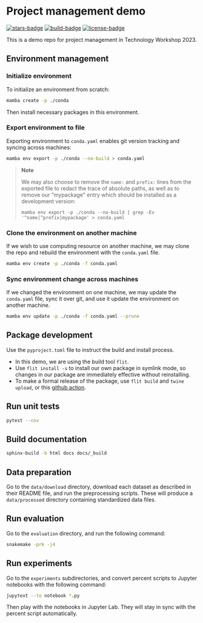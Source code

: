 # Project management demo

[![stars-badge](https://img.shields.io/github/stars/gao-lab/ProjectManagementWorkshop?logo=GitHub&color=yellow)](https://github.com/gao-lab/ProjectManagementWorkshop/stargazers)
[![build-badge](https://github.com/gao-lab/ProjectManagementWorkshop/actions/workflows/test.yaml/badge.svg)](https://github.com/gao-lab/ProjectManagementWorkshop/actions/workflows/test.yaml)
[![license-badge](https://img.shields.io/badge/License-MIT-yellow.svg)](https://opensource.org/licenses/MIT)

This is a demo repo for project management in Technology Workshop 2023.

## Environment management

### Initialize environment

To initialize an environment from scratch:

```sh
mamba create -p ./conda
```

Then install necessary packages in this environment.

### Export environment to file

Exporting environment to `conda.yaml` enables git version tracking and syncing
across machines:

```sh
mamba env export -p ./conda --no-build > conda.yaml
```

> **Note**
>
> We may also choose to remove the `name:` and `prefix:` lines from the exported
> file to redact the trace of absolute paths, as well as to remove our
> "mypackage" entry which should be installed as a development version:
>
> `mamba env export -p ./conda --no-build | grep -Ev '^name|^prefix|mypackage' >
> conda.yaml`

### Clone the environment on another machine

If we wish to use computing resource on another machine, we may clone the repo
and rebuild the environment with the `conda.yaml` file.

```sh
mamba env create -p ./conda -f conda.yaml
```

### Sync environment change across machines

If we changed the environment on one machine, we may update the `conda.yaml`
file, sync it over git, and use it update the environment on another machine.

```sh
mamba env update -p ./conda -f conda.yaml --prune
```

## Package development

Use the `pyproject.toml` file to instruct the build and install process.

- In this demo, we are using the build tool `flit`.
- Use `flit install -s` to install our own package in symlink mode, so changes
  in our package are immediately effective without reinstalling.
- To make a formal release of the package, use `flit build` and `twine upload`,
  or this [github action](https://github.com/pypa/gh-action-pypi-publish).


## Run unit tests

```sh
pytest --cov
```

## Build documentation

```sh
sphinx-build -b html docs docs/_build
```

## Data preparation

Go to the `data/download` directory, download each dataset as described in their
README file, and run the preprocessing scripts. These will produce a
`data/processed` directory containing standardized data files.

## Run evaluation

Go to the `evaluation` directory, and run the following command:

```sh
snakemake -prk -j4
```

## Run experiments

Go to the `experiments` subdirectories, and convert percent scripts to Jupyter
notebooks with the following command:

```sh
jupytext --to notebook *.py
```

Then play with the notebooks in Jupyter Lab. They will stay in sync with the
percent script automatically.
